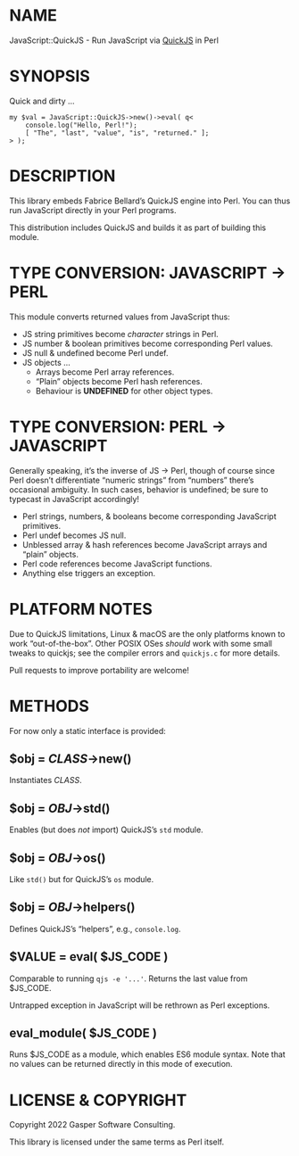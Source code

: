 # NAME

JavaScript::QuickJS - Run JavaScript via [QuickJS](https://bellard.org/quickjs) in Perl

# SYNOPSIS

Quick and dirty …

    my $val = JavaScript::QuickJS->new()->eval( q<
        console.log("Hello, Perl!");
        [ "The", "last", "value", "is", "returned." ];
    > );

# DESCRIPTION

This library embeds Fabrice Bellard’s QuickJS
engine into Perl. You can thus run JavaScript directly in your Perl programs.

This distribution includes QuickJS and builds it as part of building this
module.

# TYPE CONVERSION: JAVASCRIPT → PERL

This module converts returned values from JavaScript thus:

- JS string primitives become _character_ strings in Perl.
- JS number & boolean primitives become corresponding Perl values.
- JS null & undefined become Perl undef.
- JS objects …
    - Arrays become Perl array references.
    - “Plain” objects become Perl hash references.
    - Behaviour is **UNDEFINED** for other object types.

# TYPE CONVERSION: PERL → JAVASCRIPT

Generally speaking, it’s the inverse of JS → Perl, though of course
since Perl doesn’t differentiate “numeric strings” from “numbers” there’s
occasional ambiguity. In such cases, behavior is undefined; be sure to
typecast in JavaScript accordingly!

- Perl strings, numbers, & booleans become corresponding JavaScript
primitives.
- Perl undef becomes JS null.
- Unblessed array & hash references become JavaScript arrays and
“plain” objects.
- Perl code references become JavaScript functions.
- Anything else triggers an exception.

# PLATFORM NOTES

Due to QuickJS limitations, Linux & macOS are the only platforms known
to work “out-of-the-box”. Other POSIX OSes _should_ work with some small
tweaks to quickjs; see the compiler errors and `quickjs.c` for more
details.

Pull requests to improve portability are welcome!

# METHODS

For now only a static interface is provided:

## $obj = _CLASS_->new()

Instantiates _CLASS_.

## $obj = _OBJ_->std()

Enables (but does _not_ import) QuickJS’s `std` module.

## $obj = _OBJ_->os()

Like `std()` but for QuickJS’s `os` module.

## $obj = _OBJ_->helpers()

Defines QuickJS’s “helpers”, e.g., `console.log`.

## $VALUE = eval( $JS\_CODE )

Comparable to running `qjs -e '...'`. Returns the last value from $JS\_CODE.

Untrapped exception in JavaScript will be rethrown as Perl exceptions.

## eval\_module( $JS\_CODE )

Runs $JS\_CODE as a module, which enables ES6 module syntax.
Note that no values can be returned directly in this mode of execution.

# LICENSE & COPYRIGHT

Copyright 2022 Gasper Software Consulting.

This library is licensed under the same terms as Perl itself.
